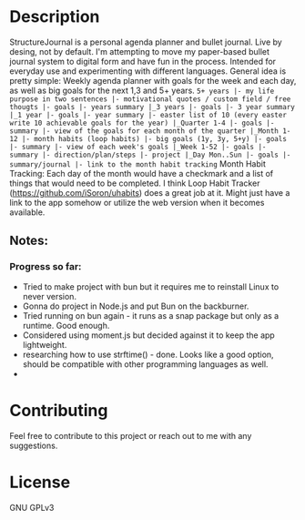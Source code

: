 # Description
StructureJournal is a personal agenda planner and bullet journal. Live by desing, not by default.
I'm attempting to move my paper-based bullet journal system to digital form and have fun in the process.
Intended for everyday use and experimenting with different languages.
General idea is pretty simple: 
Weekly agenda planner with goals for the week and each day, as well as big goals for the next 1,3 and 5+ years.
`
5+ years
 |- my life purpose in two sentences
 |- motivational quotes / custom field / free thougts
 |- goals
 |- years summary
 |_3 years
   |- goals
   |- 3 year summary
   |_1 year
     |- goals
     |- year summary
     |- easter list of 10 (every easter write 10 achievable goals for the year)
     |_Quarter 1-4
       |- goals
       |- summary
       |- view of the goals for each month of the quarter
       |_Month 1-12
         |- month habits (loop habits)
         |- big goals (1y, 3y, 5+y)
         |- goals
         |- summary
         |- view of each week's goals
         |_Week 1-52
           |- goals
           |- summary
           |- direction/plan/steps
           |- project
           |_Day Mon..Sun
             |- goals
             |- summary/journal
             |- link to the month habit tracking
`
Month Habit Tracking:
Each day of the month would have a checkmark and a list of things that would need to be completed. I think Loop Habit Tracker (https://github.com/iSoron/uhabits) does a great job at it. Might just have a link to the app somehow or utilize the web version when it becomes available.
   
## Notes:
### Progress so far:
- Tried to make project with bun but it requires me to reinstall Linux to never version.
- Gonna do project in Node.js and put Bun on the backburner.
- Tried running on bun again - it runs as a snap package but only as a runtime. Good enough.
- Considered using moment.js but decided against it to keep the app lightweight.
- researching how to use strftime() - done. Looks like a good option, should be compatible with other programming languages as well.
- 

# Contributing
Feel free to contribute to this project or reach out to me with any suggestions.

# License
GNU GPLv3